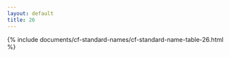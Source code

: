 ```yaml
---
layout: default
title: 26
---
```


{% include documents/cf-standard-names/cf-standard-name-table-26.html %}
